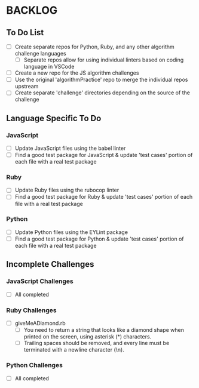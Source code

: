 # BACKLOG

## To Do List

- [ ] Create separate repos for Python, Ruby, and any other algorithm challenge languages
  - [ ] Separate repos allow for using individual linters based on coding language in VSCode
- [ ] Create a new repo for the JS algorithm challenges
- [ ] Use the original 'algorithmPractice' repo to merge the individual repos upstream
- [ ] Create separate 'challenge' directories depending on the source of the challenge

## Language Specific To Do

### JavaScript

- [ ] Update JavaScript files using the babel linter
- [ ] Find a good test package for JavaScript & update 'test cases' portion of each file with a real test package

### Ruby

- [ ] Update Ruby files using the rubocop linter
- [ ] Find a good test package for Ruby & update 'test cases' portion of each file with a real test package

### Python

- [ ] Update Python files using the EYLint package
- [ ] Find a good test package for Python & update 'test cases' portion of each file with a real test package

## Incomplete Challenges

### JavaScript Challenges

- [ ] All completed

### Ruby Challenges

- [ ] giveMeADiamond.rb
  - [ ] You need to return a string that looks like a diamond shape when printed on the screen, using asterisk (*) characters.
  - [ ] Trailing spaces should be removed, and every line must be terminated with a newline character (\n).

### Python Challenges

- [ ] All completed

